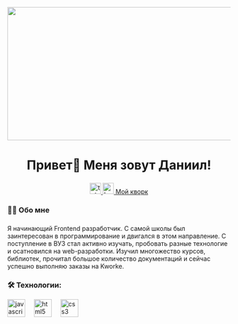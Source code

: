 <br clear="both">

<div align="center">
  <img height="300" width="600" src="https://user-images.githubusercontent.com/74038190/212750155-3ceddfbd-19d3-40a3-87af-8d329c8323c4.gif"  />
</div>

###

<h1 align="center">Привет👋 Меня зовут Даниил!</h1>

###

<div align="center">
  <a href="https://t.me/Zer1l" target="_blank"> 
    <img src="https://img.shields.io/static/v1?message=Telegram&logo=telegram&label=&color=2CA5E0&logoColor=white&labelColor=&style=for-the-badge" height="25" alt="telegram logo"  />
  </a>
  <a href="https://t.me/Zer1l" target="_blank"> 
    <img src="https://sun1-90.userapi.com/s/v1/ig2/u0YJNA8GKehbnIv2McsXyPUXWgkzMttiGGy-SPHRFTWhNknoCUDB0O6DkuioUboalXujGNUkVGj5cfNa6S2HMjzq.jpg?size=409x409&quality=95&crop=51,51,409,409&ava=1" height="25" alt="kwork logo"  />
    Мой кворк
  </a>
</div>

###

<h3 align="left">👩‍💻  Обо мне</h3>

###

<p align="left">Я начинающий Frontend разработчик. С самой школы был заинтересован в программирование и двигался в этом направление. С поступление в ВУЗ стал активно изучать, пробовать разные технологие и осатновился на web-разработки. Изучил многожество курсов, библиотек, прочитал большое количество документаций и сейчас успешно выполняю заказы на Kworke.</p>

<h3 align="left">🛠 Технологии:</h3>


<div align="left">
 <img src="https://cdn.jsdelivr.net/gh/devicons/devicon/icons/javascript/javascript-original.svg" height="40" alt="javascript logo"  />
  <img width="12" />
  <img src="https://cdn.jsdelivr.net/gh/devicons/devicon/icons/html5/html5-original.svg" height="40" alt="html5 logo"  />
  <img width="12" />
  <img src="https://cdn.jsdelivr.net/gh/devicons/devicon/icons/css3/css3-original.svg" height="40" alt="css3 logo"  />
  <img width="12" />
</div>

###

